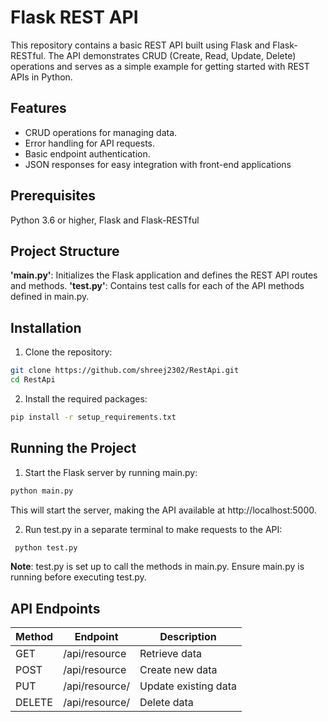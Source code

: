 # **Flask REST API**

This repository contains a basic REST API built using Flask and Flask-RESTful. The API demonstrates CRUD (Create, Read, Update, Delete) operations and serves as a simple example for getting started with REST APIs in Python.

## **Features**
- CRUD operations for managing data.
- Error handling for API requests.
- Basic endpoint authentication.
- JSON responses for easy integration with front-end applications

## **Prerequisites**
Python 3.6 or higher, Flask and Flask-RESTful

## **Project Structure**
**'main.py'**: Initializes the Flask application and defines the REST API routes and methods.
**'test.py'**: Contains test calls for each of the API methods defined in main.py.

## **Installation**
1. Clone the repository:
```bash
git clone https://github.com/shreej2302/RestApi.git 
cd RestApi
 ```

2. Install the required packages:
```bash
pip install -r setup_requirements.txt
```

## **Running the Project**
1. Start the Flask server by running main.py:
```python
python main.py
```
This will start the server, making the API available at http://localhost:5000.

2. Run test.py in a separate terminal to make requests to the API:
```python
 python test.py
```
**Note**: test.py is set up to call the methods in main.py. Ensure main.py is running before executing test.py.

## **API Endpoints**

| Method | Endpoint           | Description           |
|--------|---------------------|-----------------------|
| GET    | /api/resource       | Retrieve data         |
| POST   | /api/resource       | Create new data       |
| PUT    | /api/resource/<id>  | Update existing data  |
| DELETE | /api/resource/<id>  | Delete data           |



